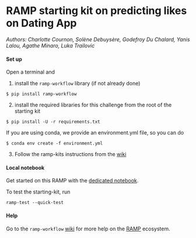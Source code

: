 # RAMP starting kit on predicting likes on Dating App

_Authors: Charlotte Cournon, Solène Debuysère, Godefroy Du Chalard, Yanis Lalou, Agathe Minaro, Luka Trailovic_

#### Set up

Open a terminal and

1. install the `ramp-workflow` library (if not already done)

```
$ pip install ramp-workflow
```

2. install the required libraries for this challenge from the root of the starting kit

```
$ pip install -U -r requirements.txt
```

If you are using conda, we provide an environment.yml file, so you can do

```
$ conda env create -f environment.yml
```

3. Follow the ramp-kits instructions from the [wiki](https://github.com/paris-saclay-cds/ramp-workflow/wiki/Getting-started-with-a-ramp-kit)

#### Local notebook

Get started on this RAMP with the [dedicated notebook](dating_app_starting_kit.ipynb).

To test the starting-kit, run

```
ramp-test --quick-test
```

#### Help

Go to the `ramp-workflow` [wiki](https://github.com/paris-saclay-cds/ramp-workflow/wiki) for more help on the [RAMP](https://ramp.studio) ecosystem.
